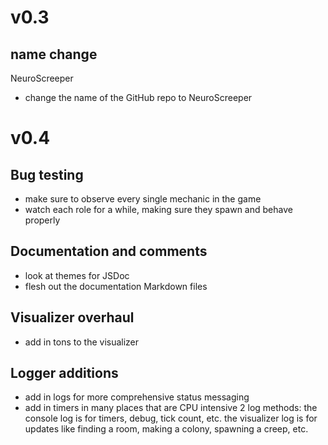 # v0.3

## name change
NeuroScreeper
- change the name of the GitHub repo to NeuroScreeper

# v0.4

## Bug testing
- make sure to observe every single mechanic in the game
- watch each role for a while, making sure they spawn and behave properly

## Documentation and comments
- look at themes for JSDoc
- flesh out the documentation Markdown files

## Visualizer overhaul
- add in tons to the visualizer

## Logger additions
- add in logs for more comprehensive status messaging
- add in timers in many places that are CPU intensive
2 log methods:
the console log is for timers, debug, tick count, etc.
the visualizer log is for updates like finding a room, making a colony, spawning a creep, etc.